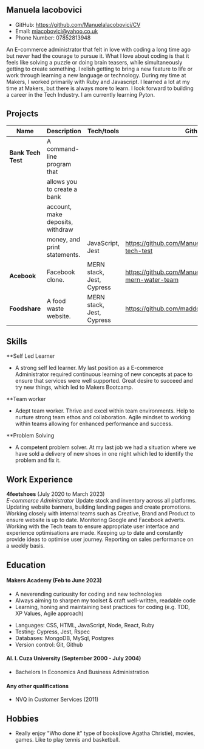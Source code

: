 ## Manuela Iacobovici
* GitHub: https://github.com/ManuelaIacobovici/CV
* Email: miacobovici@yahoo.co.uk
* Phone Number: 07852813948

An E-commerce administrator that felt in love with coding a long time ago but never had the courage to pursue it. What I love about coding is that it feels like solving a puzzle or doing brain teasers, while simultaneously getting to create something. I relish getting to bring a new feature to life or work through learning a new language or technology. During my time at Makers, I worked primarily with Ruby and Javascript. I learned a lot at my time at Makers, but there is always more to learn. I look forward to building a career in the Tech Industry. I am currently learning Pyton.


## Projects

| Name                         | Description                     | Tech/tools                | Github                                                      |
| ---------------------------- | ------------------------------- | ------------------------- | ----------------------------------------------------------- |
| **Bank Tech Test**           | A command-line program that     |
                               | allows you to create a bank     |
                               | account, make deposits, withdraw|
                               | money, and print statements.    | JavaScript, Jest          | https://github.com/ManuelaIacobovici/bank-tech-test         |
| **Acebook**                  | Facebook clone.                 | MERN stack, Jest, Cypress | https://github.com/ManuelaIacobovici/acebook-mern-water-team|
| **Foodshare**                | A food waste website.           | MERN stack, Jest, Cypress | https://github.com/maddc0de/foodshare                       |

## Skills

**Self Led Learner 
* A strong self led learner. My last position as a E-commerce Administrator required continuous learning of new concepts at pace to ensure that services were well supported. Great desire to succeed and try new things, which led to Makers Bootcamp.

**Team worker 
* Adept team worker. Thrive and excel within team environments. Help to nurture strong team ethos and collaboration. Agile mindset to working within teams allowing for enhanced performance and success.

**Problem Solving
* A competent problem solver. At my last job we had a situation where we have sold a delivery of new shoes in one night which led to identify the problem and fix it. 

## Work Experience

**4feetshoes** (July 2020 to March 2023)  
_E-commerce Administrator_
Update stock and inventory across all platforms. Updating website banners, building landing pages and create promotions. Working closely with internal teams such as Creative, Brand and Product to ensure website is up to date. Monitoring Google and Facebook adverts. Working with the Tech team to ensure appropriate user interface and experience optimisations are made. Keeping up to date and constantly provide ideas to optimise user journey. Reporting on sales performance on a weekly basis.


## Education

#### Makers Academy (Feb to June 2023) 
- A neverending curiousity for coding and new technologies
- Always aiming to sharpen my toolset & craft well-written, readable code
- Learning, honing and maintaining best practices for coding (e.g. TDD, XP Values, Agile approach)
 * Languages: CSS, HTML, JavaScript, Node, React, Ruby
 * Testing: Cypress, Jest, Rspec
 * Databases: MongoDB, MySql, Postgres
 * Version control: Git, Github 

#### Al. I. Cuza University (September 2000 - July 2004)

- Bachelors In Economics And Business Administration

#### Any other qualifications

- NVQ in Customer Services (2011)

## Hobbies

- Really enjoy "Who done it" type of books(love Agatha Christie), movies, games. Like to play tennis and basketball. 
